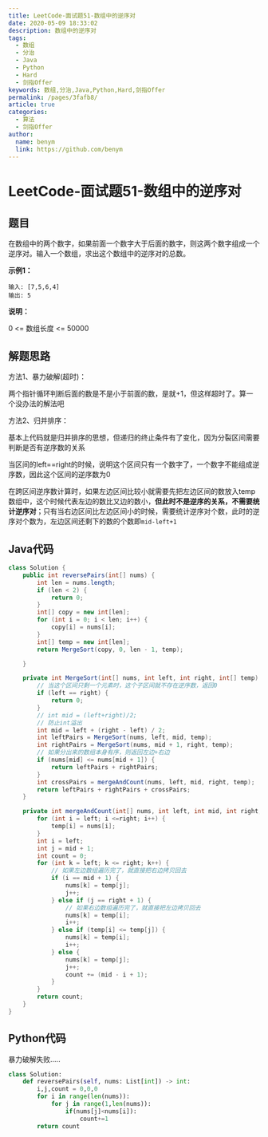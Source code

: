 ```yaml
---
title: LeetCode-面试题51-数组中的逆序对
date: 2020-05-09 18:33:02
description: 数组中的逆序对
tags: 
  - 数组
  - 分治
  - Java
  - Python
  - Hard
  - 剑指Offer
keywords: 数组,分治,Java,Python,Hard,剑指Offer
permalink: /pages/3fafb8/
article: true
categories: 
  - 算法
  - 剑指Offer
author: 
  name: benym
  link: https://github.com/benym
---
```


# LeetCode-面试题51-数组中的逆序对

## 题目

在数组中的两个数字，如果前面一个数字大于后面的数字，则这两个数字组成一个逆序对。输入一个数组，求出这个数组中的逆序对的总数。

**示例1：**

```
输入: [7,5,6,4]
输出: 5
```

**说明：**

0 <= 数组长度 <= 50000

## 解题思路

方法1、暴力破解(超时)：

两个指针循环判断后面的数是不是小于前面的数，是就+1，但这样超时了。算一个没办法的解法吧

方法2、归并排序：

基本上代码就是归并排序的思想，但递归的终止条件有了变化，因为分裂区间需要判断是否有逆序数的关系

当区间的left==right的时候，说明这个区间只有一个数字了，一个数字不能组成逆序数，因此这个区间的逆序数为0

在跨区间逆序数计算时，如果左边区间比较小就需要先把左边区间的数放入temp数组中，这个时候代表左边的数比又边的数小，**但此时不是逆序的关系，不需要统计逆序对**；只有当右边区间比左边区间小的时候，需要统计逆序对个数，此时的逆序对个数为，左边区间还剩下的数的个数即`mid-left+1`

## Java代码

```java
class Solution {
    public int reversePairs(int[] nums) {
        int len = nums.length;
        if (len < 2) {
            return 0;
        }
        int[] copy = new int[len];
        for (int i = 0; i < len; i++) {
            copy[i] = nums[i];
        }
        int[] temp = new int[len];
        return MergeSort(copy, 0, len - 1, temp);

    }

    private int MergeSort(int[] nums, int left, int right, int[] temp) {
        // 当这个区间只剩一个元素时，这个子区间就不存在逆序数，返回0
        if (left == right) {
            return 0;
        }
        // int mid = (left+right)/2;
        // 防止int溢出
        int mid = left + (right - left) / 2;
        int leftPairs = MergeSort(nums, left, mid, temp);
        int rightPairs = MergeSort(nums, mid + 1, right, temp);
        // 如果分出来的数组本身有序，则返回左边+右边
        if (nums[mid] <= nums[mid + 1]) {
            return leftPairs + rightPairs;
        }
        int crossPairs = mergeAndCount(nums, left, mid, right, temp);
        return leftPairs + rightPairs + crossPairs;
    }

    private int mergeAndCount(int[] nums, int left, int mid, int right, int[] temp) {
        for (int i = left; i <=right; i++) {
            temp[i] = nums[i];
        }
        int i = left;
        int j = mid + 1;
        int count = 0;
        for (int k = left; k <= right; k++) {
            // 如果左边数组遍历完了，就直接把右边拷贝回去
            if (i == mid + 1) {
                nums[k] = temp[j];
                j++;
            } else if (j == right + 1) {
                // 如果右边数组遍历完了，就直接把左边拷贝回去
                nums[k] = temp[i];
                i++;
            } else if (temp[i] <= temp[j]) {
                nums[k] = temp[i];
                i++;
            } else {
                nums[k] = temp[j];
                j++;
                count += (mid - i + 1);
            }
        }
        return count;
    }
}
```

## Python代码

暴力破解失败.....

```python
class Solution:
    def reversePairs(self, nums: List[int]) -> int:
        i,j,count = 0,0,0
        for i in range(len(nums)):
            for j in range(1,len(nums)):
                if(nums[j]<nums[i]):
                    count+=1
        return count
```
